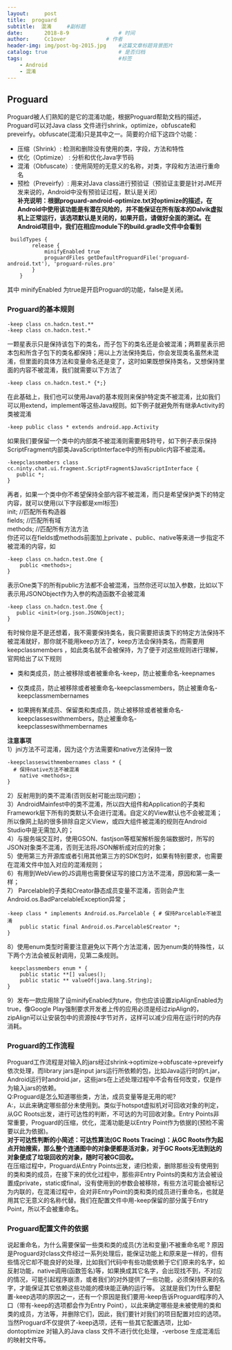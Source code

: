 ```yaml
---
layout:     post   				    
title:  proguard				 
subtitle:  混淆     #副标题
date:       2018-8-9			   	# 时间
author:     Cc1over				# 作者
header-img: img/post-bg-2015.jpg 	#这篇文章标题背景图片
catalog: true 						# 是否归档
tags:								#标签
    - Android
    - 混淆
---
```


## Proguard
Proguard被人们熟知的是它的混淆功能，根据Proguard帮助文档的描述，Proguard可以对Java class 文件进行shrink，optimize，obfuscate和preveirfy。obfuscate(混淆)只是其中之一。简要的介绍下这四个功能：
* 压缩（Shrink）: 检测和删除没有使用的类，字段，方法和特性
* 优化（Optimize） : 分析和优化Java字节码
* 混淆（Obfuscate）: 使用简短的无意义的名称，对类，字段和方法进行重命名
* 预检（Preveirfy）: 用来对Java class进行预验证（预验证主要是针对JME开发来说的，Android中没有预验证过程，默认是关闭）<br>
**补充说明：根据proguard-android-optimize.txt对optimize的描述，在Android中使用该功能是有潜在风险的，并不能保证在所有版本的Dalvik虚拟机上正常运行，该选项默认是关闭的，如果开启，请做好全面的测试。在Android项目中，我们在相应module下的build.gradle文件中会看到**<br>
~~~
 buildTypes {
        release {
            minifyEnabled true
            proguardFiles getDefaultProguardFile('proguard-android.txt'), 'proguard-rules.pro'
        }
    }
~~~
其中 minifyEnabled 为true是开启Proguard的功能，false是关闭。
### Proguard的基本规则
~~~
-keep class cn.hadcn.test.**
-keep class cn.hadcn.test.*
~~~
一颗星表示只是保持该包下的类名，而子包下的类名还是会被混淆；两颗星表示把本包和所含子包下的类名都保持；用以上方法保持类后，你会发现类名虽然未混淆，但里面的具体方法和变量命名还是变了，这时如果既想保持类名，又想保持里面的内容不被混淆，我们就需要以下方法了
~~~
-keep class cn.hadcn.test.* {*;}
~~~
在此基础上，我们也可以使用Java的基本规则来保护特定类不被混淆，比如我们可以用extend，implement等这些Java规则。如下例子就避免所有继承Activity的类被混淆
~~~
-keep public class * extends android.app.Activity
~~~
如果我们要保留一个类中的内部类不被混淆则需要用$符号，如下例子表示保持ScriptFragment内部类JavaScriptInterface中的所有public内容不被混淆。
~~~
-keepclassmembers class cc.ninty.chat.ui.fragment.ScriptFragment$JavaScriptInterface {
   public *;
}
~~~
再者，如果一个类中你不希望保持全部内容不被混淆，而只是希望保护类下的特定内容，就可以使用(以下字段都是xml标签)<br>
init;    //匹配所有构造器<br>
fields;   //匹配所有域<br>
methods;  //匹配所有方法方法<br>
你还可以在fields或methods前面加上private 、public、native等来进一步指定不被混淆的内容，如

~~~
-keep class cn.hadcn.test.One {
    public <methods>;
}
~~~
表示One类下的所有public方法都不会被混淆，当然你还可以加入参数，比如以下表示用JSONObject作为入参的构造函数不会被混淆
~~~
-keep class cn.hadcn.test.One {
   public <init>(org.json.JSONObject);
}
~~~
有时候你是不是还想着，我不需要保持类名，我只需要把该类下的特定方法保持不被混淆就好，那你就不能用keep方法了，keep方法会保持类名，而需要用keepclassmembers ，如此类名就不会被保持，为了便于对这些规则进行理解，官网给出了以下规则<br>

* 类和类成员，防止被移除或者被重命名-keep，防止被重命名-keepnames

* 仅类成员，防止被移除或者被重命名-keepclassmembers，防止被重命名-keepclassmembernames

* 如果拥有某成员、保留类和类成员，防止被移除或者被重命名-keepclasseswithmembers，防止被重命名-keepclasseswithmembernames

**注意事项**<br>
1）jni方法不可混淆，因为这个方法需要和native方法保持一致

~~~
-keepclasseswithmembernames class * { 
  # 保持native方法不被混淆    
    native <methods>;
}
~~~
2）反射用到的类不混淆(否则反射可能出现问题)；<br>
3）AndroidMainfest中的类不混淆，所以四大组件和Application的子类和Framework层下所有的类默认不会进行混淆。自定义的View默认也不会被混淆；所以像网上贴的很多排除自定义View，或四大组件被混淆的规则在Android Studio中是无需加入的；<br>
4）与服务端交互时，使用GSON、fastjson等框架解析服务端数据时，所写的JSON对象类不混淆，否则无法将JSON解析成对应的对象；<br>
5）使用第三方开源库或者引用其他第三方的SDK包时，如果有特别要求，也需要在混淆文件中加入对应的混淆规则；<br>
6）有用到WebView的JS调用也需要保证写的接口方法不混淆，原因和第一条一样；<br>
7） Parcelable的子类和Creator静态成员变量不混淆，否则会产生Android.os.BadParcelableException异常；<br>

~~~
-keep class * implements Android.os.Parcelable { # 保持Parcelable不被混淆           
    public static final Android.os.Parcelable$Creator *;
}
~~~
8）使用enum类型时需要注意避免以下两个方法混淆，因为enum类的特殊性，以下两个方法会被反射调用，见第二条规则。<br>
~~~
 keepclassmembers enum * {  
    public static **[] values();  
    public static ** valueOf(java.lang.String);  
}
~~~
9）发布一款应用除了设minifyEnabled为ture，你也应该设置zipAlignEnabled为true，像Google Play强制要求开发者上传的应用必须是经过zipAlign的，zipAlign可以让安装包中的资源按4字节对齐，这样可以减少应用在运行时的内存消耗。<br>
### Proguard的工作流程
Proguard工作流程是对输入的jars经过shrink->optimize->obfuscate->preveirfy依次处理，而library jars是input jars运行所依赖的包，比如Java运行时的rt.jar，Android运行时android.jar，这些jars在上述处理过程中不会有任何改变，仅是作为输入jars的依赖。<br>
Q:Proguard是怎么知道哪些类，方法，成员变量等是无用的呢?<br>
A:，以此来确定哪些部分未使用到。类似于hotspot虚拟机对可回收对象的判定，从GC Roots出发，进行可达性的判断，不可达的为可回收对象。Entry Points非常重要，Proguard的压缩，优化，混淆功能是以Entry Point作为依据的(预检不需要以此为依据)。<br>
**对于可达性判断的小简述：可达性算法(GC Roots Tracing)：从GC Roots作为起点开始搜索，那么整个连通图中的对象便都是活对象，对于GC Roots无法到达的对象便成了垃圾回收的对象，随时可被GC回收。**<br>
在压缩过程中，Proguard从Entry Points出发，递归检索，删除那些没有使用到的类和类的成员，在接下来的优化过程中，那些非Entry Points的类和方法会被设置成private，static或final，没有使用到的参数会被移除，有些方法可能会被标记为内联的，在混淆过程中，会对非EntryPoint的类和类的成员进行重命名，也就是用其它无意义的名称代替。我们在配置文件中用-keep保留的部分属于Entry Point，所以不会被重命名。
### Proguard配置文件的依据
说起重命名，为什么需要保留一些类和类的成员(方法和变量)不被重命名呢 ? 原因是Proguard对class文件经过一系列处理后，能保证功能上和原来是一样的，但有些情况它却不能良好的处理，比如我们代码中有些功能依赖于它们原来的名字，如反射功能，native调用(函数签名)等，如果换成其它名字，会出现找不到，不对应的情况，可能引起程序崩溃，或者我们的对外提供了一些功能，必须保持原来的名字，才能保证其它依赖这些功能的模块能正确的运行等。
这就是我们为什么要配置-keep选项的原因之一，还有一个原因是我们要用-keep告诉Proguard程序的入口（带有-keep的选项都会作为Entry Point），以此来确定哪些是未被使用的类和类的成员，方法等，并删除它们，因此，我们要针对我们的项目配置对应的选项。当然Proguard不仅提供了-keep选项，还有一些其它配置选项，比如-dontoptimize 对输入的Java class 文件不进行优化处理，-verbose 生成混淆后的映射文件等。